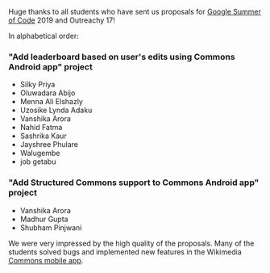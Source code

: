 Huge thanks to all students who have sent us proposals for [Google Summer of Code](https://summerofcode.withgoogle.com/) 2019 and Outreachy 17!

In alphabetical order:

### "Add leaderboard based on user's edits using Commons Android app" project

- Silky Priya 
- Oluwadara Abijo 
- Menna Ali Elshazly 
- Uzosike Lynda Adaku 
- Vanshika Arora 
- Nahid Fatma 
- Sashrika Kaur 
- Jayshree Phulare 
- Walugembe 
- job getabu 

### "Add Structured Commons support to Commons Android app" project

- Vanshika Arora 
- Madhur Gupta
- Shubham Pinjwani

We were very impressed by the high quality of the proposals. Many of the students solved bugs and implemented new features in the Wikimedia [Commons mobile app](https://commons-app.github.io/).